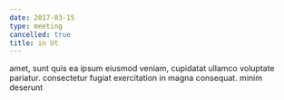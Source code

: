 ```yaml
---
date: 2017-03-15
type: meeting
cancelled: true
title: in Ut
---
```

amet, sunt quis ea ipsum eiusmod veniam, cupidatat ullamco voluptate pariatur. consectetur fugiat exercitation in magna consequat. minim deserunt